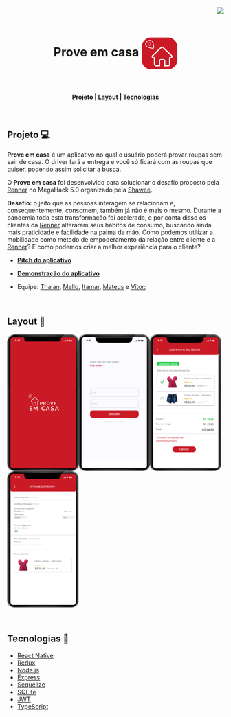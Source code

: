 <img src="https://img.shields.io/static/v1?label=Status&message=Em_desenvolvimento&color=5F6EFA" align="right"/>




&nbsp;


<h1 align="center"> Prove em casa <img src="https://github.com/prove-em-casa/megahack5-mobile/blob/main/icon-2.png" align="center" ></h1>




&nbsp;


<h4 align="center"><a href="https://github.com/prove-em-casa/megahack5-mobile#projeto-computer">Projeto </a> | <a href="https://github.com/prove-em-casa/megahack5-mobile/blob/main/README.md#layout-bookmark"> Layout</a> | <a href="https://github.com/prove-em-casa/megahack5-mobile/blob/main/README.md#tecnologiastoolbox"> Tecnologias </a></h4> 




&nbsp;



## Projeto :computer: 
<p><strong>Prove em casa</strong> é um aplicativo no qual o usuário poderá provar roupas sem sair de casa. O driver fará a entrega e você só ficará com as roupas que quiser, podendo assim solicitar a busca.</p>

<p>O <strong>Prove em casa</strong> foi desenvolvido para solucionar o desafio proposto pela <a href="https://www.lojasrenner.com.br/">Renner</a> no MegaHack 5.0 organizado pela <a href="https://shawee.io/pt/">Shawee</a>. 

<p><strong>Desafio:</strong> o jeito que as pessoas interagem se relacionam e, consequentemente, consomem, também já não é mais o mesmo. Durante a pandemia toda esta transformação foi acelerada, e por conta disso os clientes da <a href="https://www.lojasrenner.com.br/">Renner</a> alteraram seus hábitos de consumo, buscando ainda mais praticidade e facilidade na palma da mão. Como podemos utilizar a mobilidade como método de empoderamento da relação entre cliente e a <a href="https://www.lojasrenner.com.br/">Renner</a>? E como podemos criar a melhor experiência para o cliente?</p>


* <p><strong><a href="https://www.youtube.com/watch?v=s0MIapKAfws">Pitch do aplicativo</a></strong></p>
* <p><strong><a href="https://www.youtube.com/watch?v=upvqd3-Qogs">Demonstração do aplicativo</a></strong></p>


* Equipe: [Thaian](https://github.com/thcarvalho), [Mello](https://github.com/MelloTonio), [Itamar](https://github.com/ItamarJoire), [Mateus](http://linkedin.com/in/mateus-mezzomo-591466b1) e [Vítor](https://github.com/vitorbertolucci);




&nbsp;


## Layout :bookmark:
  <img src="https://github.com/prove-em-casa/megahack5-mobile/blob/main/splash.png" align="left" width="166" height="318">
  <img src="https://github.com/prove-em-casa/megahack5-mobile/blob/main/Login.png" align="left" width="166" height="318">
  <img src="https://github.com/prove-em-casa/megahack5-mobile/blob/main/Tela%20de%20escolha.png" align="left" width="166" height="318">
  <img src="https://github.com/prove-em-casa/megahack5-mobile/blob/main/detalhe.png" align="center" width="166" height="318">

   
  
  
  &nbsp;
  
  ## Tecnologias	:toolbox:
  
* [React Native](https://pt-br.reactjs.org/)
* [Redux](https://redux.js.org/)
* [Node.js](https://nodejs.org/en/)
* [Express](https://expressjs.com/pt-br/)
* [Sequelize](https://sequelize.org/)
* [SQLite](https://www.sqlite.org/index.html)
* [JWT](https://jwt.io/)
* [TypeScript](https://www.typescriptlang.org/)




  
  
  

  
  
    

 
